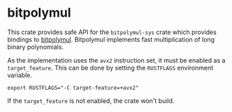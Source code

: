 # bitpolymul

This crate provides safe API for the `bitpolymul-sys` crate which provides bindings to [bitpolymul](https://github.com/fast-crypto-lab/bitpolymul2).
Bitpolymul implements fast multiplication of long binary polynomials. 

As the implementation uses the `avx2` instruction set, it must be enabled as a `target_feature`. This can be done by setting the `RUSTFLAGS` environment variable.
```shell
export RUSTFLAGS="-C target-feature=+avx2"
```
If the `target_feature` is not enabled, the crate won't build.